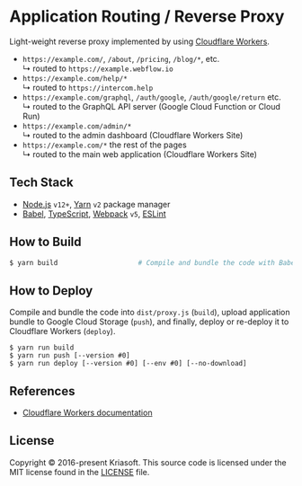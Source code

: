 # Application Routing / Reverse Proxy

Light-weight reverse proxy implemented by using [Cloudflare Workers](https://workers.cloudflare.com/).

- `https://example.com/`, `/about`, `/pricing`, `/blog/*`, etc.<br>
  ↳ routed to `https://example.webflow.io`
- `https://example.com/help/*`<br>
  ↳ routed to `https://intercom.help`
- `https://example.com/graphql`, `/auth/google`, `/auth/google/return` etc.<br>
  ↳ routed to the GraphQL API server (Google Cloud Function or Cloud Run)
- `https://example.com/admin/*`<br>
  ↳ routed to the admin dashboard (Cloudflare Workers Site)
- `https://example.com/*` the rest of the pages<br>
  ↳ routed to the main web application (Cloudflare Workers Site)

## Tech Stack

- [Node.js](https://nodejs.org/) `v12+`, [Yarn](https://yarnpkg.com/) `v2` package manager
- [Babel](https://babeljs.io/), [TypeScript](https://www.typescriptlang.org/),
  [Webpack](https://webpack.js.org/) `v5`, [ESLint](https://eslint.org/)

## How to Build

```bash
$ yarn build                    # Compile and bundle the code with Babel, Webpack
```

## How to Deploy

Compile and bundle the code into `dist/proxy.js` (`build`), upload application
bundle to Google Cloud Storage (`push`), and finally, deploy or re-deploy it
to Cloudflare Workers (`deploy`).

```
$ yarn run build
$ yarn run push [--version #0]
$ yarn run deploy [--version #0] [--env #0] [--no-download]
```

## References

- [Cloudflare Workers documentation](https://developers.cloudflare.com/workers/)

## License

Copyright © 2016-present Kriasoft. This source code is licensed under the MIT license found in the
[LICENSE](https://github.com/kriasoft/nodejs-api-starter/blob/main/LICENSE) file.
